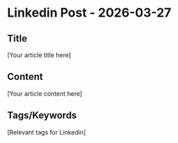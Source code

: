 # Linkedin Post - 2026-03-27

## Title
[Your article title here]

## Content
[Your article content here]

## Tags/Keywords
[Relevant tags for Linkedin]
